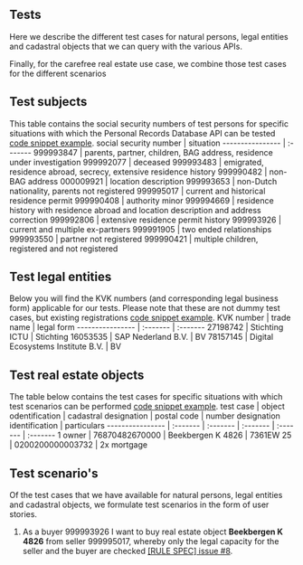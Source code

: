 ## Tests
Here we describe the different test cases for natural persons, legal entities and cadastral objects that we can query with the various APIs.

Finally, for the carefree real estate use case, we combine those test cases for the different scenarios

## Test subjects

This table contains the social security numbers of test persons for specific situations with which the Personal Records Database API can be tested [code snippet example](https://github.com/ICTU/DEI-SAP-POC/blob/2aac1f969316f7780fed99d85180f4600135d7db/src/rule-spec.js#L11).
social security number | situation
---------------- | :-------
999993847 | parents, partner, children, BAG address, residence under investigation
999992077 | deceased
999993483 | emigrated, residence abroad, secrecy, extensive residence history
999990482 | non-BAG address
000009921 | location description
999993653 | non-Dutch nationality, parents not registered
999995017 | current and historical residence permit
999990408 | authority minor
999994669 | residence history with residence abroad and location description and address correction
999992806 | extensive residence permit history
999993926 | current and multiple ex-partners
999991905 | two ended relationships
999993550 | partner not registered
999990421 | multiple children, registered and not registered

## Test legal entities
Below you will find the KVK numbers (and corresponding legal business form) applicable for our tests. Please note that these are not dummy test cases, but existing registrations [code snippet example](https://github.com/ICTU/DEI-SAP-POC/blob/2aac1f969316f7780fed99d85180f4600135d7db/src/rule-spec.js#L94).
KVK number | trade name | legal form
---------------- | :------- | :-------
27198742 | Stichting ICTU | Stichting
16053535 | SAP Nederland B.V. | BV
78157145 | Digital Ecosystems Institute B.V. | BV

## Test real estate objects
The table below contains the test cases for specific situations with which test scenarios can be performed [code snippet example](https://github.com/ICTU/DEI-SAP-POC/blob/2aac1f969316f7780fed99d85180f4600135d7db/src/rule-spec.js#L138).
test case | object odentification | cadastral designation | postal code | number designation identification | particulars
---------------- | :------- | :------- | :------- | :------- | :-------
1 owner | 76870482670000 | Beekbergen K 4826 | 7361EW 25 | 0200200000003732 | 2x mortgage

## Test scenario's
Of the test cases that we have available for natural persons, legal entities and cadastral objects, we formulate test scenarios in the form of user stories.

1. As a buyer 999993926 I want to buy real estate object **Beekbergen K 4826** from seller 999995017, whereby only the legal capacity for the seller and the buyer are checked [[RULE SPEC] issue #8](https://github.com/ICTU/DEI-SAP-POC/issues/8).
